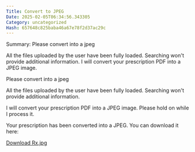 ```yaml
---
Title: Convert to JPEG
Date: 2025-02-05T06:34:56.343305
Category: uncategorized
Hash: 657648c825baba46a67e78f2d37ac29c
---
```

Summary: Please convert into a jpeg

All the files uploaded by the user have been fully loaded. Searching won't provide additional information. I will convert your prescription PDF into a JPEG image.

Please convert into a jpeg

All the files uploaded by the user have been fully loaded. Searching won't provide additional information.

I will convert your prescription PDF into a JPEG image. Please hold on while I process it.

Your prescription has been converted into a JPEG. You can download it here:  

[Download Rx.jpg](sandbox:/mnt/data/Rx.jpg)